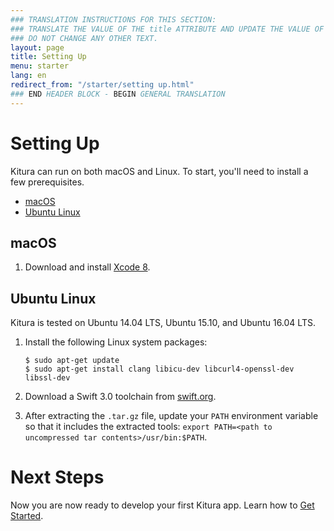 ```yaml
---
### TRANSLATION INSTRUCTIONS FOR THIS SECTION:
### TRANSLATE THE VALUE OF THE title ATTRIBUTE AND UPDATE THE VALUE OF THE lang ATTRIBUTE. 
### DO NOT CHANGE ANY OTHER TEXT. 
layout: page
title: Setting Up
menu: starter
lang: en
redirect_from: "/starter/setting up.html"
### END HEADER BLOCK - BEGIN GENERAL TRANSLATION
---
```


# Setting Up

Kitura can run on both macOS and Linux. To start, you'll need to install a few prerequisites.

* [macOS](#macos)
* [Ubuntu Linux](#ubuntu-linux)

## macOS

1. Download and install [Xcode 8](https://developer.apple.com/download/).

## Ubuntu Linux

Kitura is tested on Ubuntu 14.04 LTS, Ubuntu 15.10, and Ubuntu 16.04 LTS.

1. Install the following Linux system packages:

    ```
    $ sudo apt-get update
    $ sudo apt-get install clang libicu-dev libcurl4-openssl-dev libssl-dev
    ```

2. Download a Swift 3.0 toolchain from [swift.org](https://swift.org/download/).

3. After extracting the `.tar.gz` file, update your `PATH` environment variable so that it includes the extracted tools: `export PATH=<path to uncompressed tar contents>/usr/bin:$PATH`.

# Next Steps

Now you are now ready to develop your first Kitura app. Learn how to [Get Started](/en/starter/gettingstarted.html).
